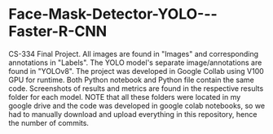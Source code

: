 # Face-Mask-Detector-YOLO---Faster-R-CNN

CS-334 Final Project. All images are found in "Images" and corresponding annotations in "Labels". The YOLO model's separate image/annotations are found in "YOLOv8". The project was developed in Google Collab using V100 GPU for runtime. Both Python notebook and Python file contain the same code. Screenshots of results and metrics are found in the respective results folder for each model. NOTE that all these folders were 
located in my google drive and the code was developed in google colab notebooks, so we had to manually download and upload everything in this repository, hence the number of commits.
